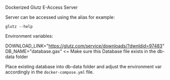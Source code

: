 Dockerized Glutz E-Access Server

Server can be accessed using the alias <glutz> for example: <br>

`glutz --help`

Environment variables: <br>

DOWNLOAD_LINK="https://glutz.com/service/downloads/?dwnldid=97483" <br>
DB_NAME="database.gax" <= Make sure this Database file exists in the db-data folder


Place existing database into db-data folder and adjust the environment
var accordingly in the `docker-compose.yml` file.